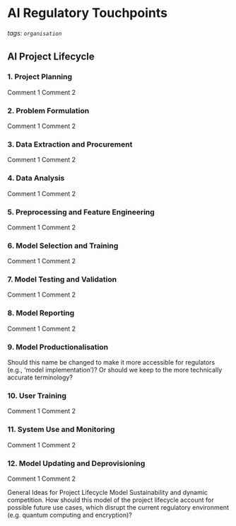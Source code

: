 # AI Regulatory Touchpoints
###### tags: `organisation`

## AI Project Lifecycle 

### 1. Project Planning 
Comment 1 
Comment 2 
 
### 2. Problem Formulation 
Comment 1 
Comment 2 
 
### 3. Data Extraction and Procurement 
Comment 1 
Comment 2 
 
### 4. Data Analysis 
Comment 1 
Comment 2 
 
### 5. Preprocessing and Feature Engineering 
Comment 1 
Comment 2 
 
### 6. Model Selection and Training 
Comment 1 
Comment 2 
 
### 7. Model Testing and Validation 
Comment 1 
Comment 2 
 
### 8. Model Reporting 
Comment 1 
Comment 2 
 
### 9. Model Productionalisation 
Should this name be changed to make it more accessible for regulators (e.g., ‘model implementation’)? Or should we keep to the more technically accurate terminology? 
 
### 10. User Training 
Comment 1 
Comment 2 
 
### 11. System Use and Monitoring 
Comment 1 
Comment 2 
 
### 12. Model Updating and Deprovisioning 
Comment 1 
Comment 2 
 
General Ideas for Project Lifecycle Model 
Sustainability and dynamic competition. How should this model of the project lifecycle account for possible future use cases, which disrupt the current regulatory environment (e.g. quantum computing and encryption)? 